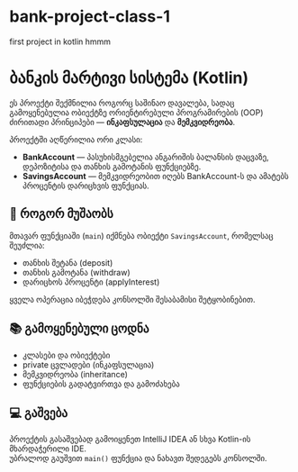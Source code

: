 # bank-project-class-1
first project in kotlin hmmm
# ბანკის მარტივი სისტემა (Kotlin)

ეს პროექტი შექმნილია როგორც საშინაო დავალება, სადაც გამოყენებულია ობიექტზე ორიენტირებული პროგრამირების (OOP) ძირითადი პრინციპები — **ინკაფსულაცია** და **მემკვიდრეობა**.

პროექტში აღწერილია ორი კლასი:
- **BankAccount** — პასუხისმგებელია ანგარიშის ბალანსის დაცვაზე, დეპოზიტისა და თანხის გამოტანის ფუნქციებზე.
- **SavingsAccount** — მემკვიდრეობით იღებს BankAccount-ს და ამატებს პროცენტის დარიცხვის ფუნქციას.

## 🔧 როგორ მუშაობს

მთავარ ფუნქციაში (`main`) იქმნება ობიექტი `SavingsAccount`, რომელსაც შეუძლია:
- თანხის შეტანა (deposit)
- თანხის გამოტანა (withdraw)
- დარიცხოს პროცენტი (applyInterest)

ყველა ოპერაცია იბეჭდება კონსოლში შესაბამისი შეტყობინებით.

## 📚 გამოყენებული ცოდნა

- კლასები და ობიექტები  
- private ცვლადები (ინკაფსულაცია)  
- მემკვიდრეობა (inheritance)  
- ფუნქციების გადატვირთვა და გამოძახება  

## 💻 გაშვება

პროექტის გასაშვებად გამოიყენეთ IntelliJ IDEA ან სხვა Kotlin-ის მხარდაჭერილი IDE.  
უბრალოდ გაუშვით `main()` ფუნქცია და ნახავთ შედეგებს კონსოლში.
